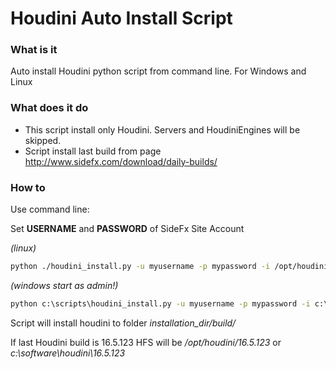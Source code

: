 # Houdini Auto Install Script

### What is it

Auto install Houdini python script from command line.
For Windows and Linux

### What does it do

- This script install only Houdini. Servers and HoudiniEngines will be skipped.
- Script install last build from page http://www.sidefx.com/download/daily-builds/

### How to

Use command line:

Set **USERNAME** and **PASSWORD** of SideFx Site Account

_(linux)_
```bash
python ./houdini_install.py -u myusername -p mypassword -i /opt/houdini
```

_(windows start as admin!)_
```cmd
python c:\scripts\houdini_install.py -u myusername -p mypassword -i c:\software\houdini
```

Script will install houdini to folder _installation_dir/build/_

If last Houdini build is 16.5.123 HFS will be _/opt/houdini/16.5.123_ or _c:\software\houdini\16.5.123_
